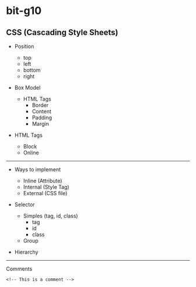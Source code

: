 # bit-g10
## CSS (Cascading Style Sheets)
* Position
  - top
  - left
  - bottom
  - right

* Box Model
  * HTML Tags
    - Border
    - Content
    - Padding
    - Margin

* HTML Tags
  - Block
  - Online
---
* Ways to implement
  - Inline (Attribute)
  - Internal (Style Tag)
  - External (CSS file)

* Selector
  * Simples (tag, id, class)
    - tag
    - id
    - class
  - Group

* Hierarchy
---
Comments
```
<!-- This is a comment -->
```
